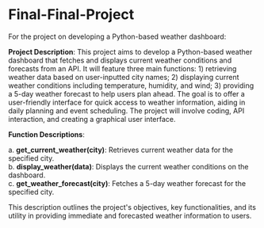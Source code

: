 # Final-Final-Project
For the project on developing a Python-based weather dashboard:

**Project Description**: This project aims to develop a Python-based weather dashboard that fetches and displays current weather conditions and forecasts from an API. It will feature three main functions: 1) retrieving weather data based on user-inputted city names; 2) displaying current weather conditions including temperature, humidity, and wind; 3) providing a 5-day weather forecast to help users plan ahead. The goal is to offer a user-friendly interface for quick access to weather information, aiding in daily planning and event scheduling. The project will involve coding, API interaction, and creating a graphical user interface.

**Function Descriptions**:

a. **get_current_weather(city)**: Retrieves current weather data for the specified city.  
b. **display_weather(data)**: Displays the current weather conditions on the dashboard.  
c. **get_weather_forecast(city)**: Fetches a 5-day weather forecast for the specified city.  

This description outlines the project's objectives, key functionalities, and its utility in providing immediate and forecasted weather information to users.
